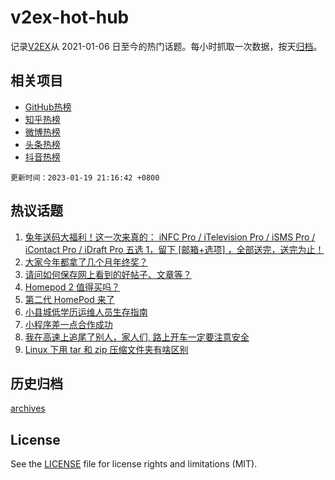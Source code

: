 # v2ex-hot-hub

 记录[V2EX](https://www.v2ex.com/)从 2021-01-06 日至今的热门话题。每小时抓取一次数据，按天[归档](archives)。
 
 ## 相关项目

- [GitHub热榜](https://github.com/lonnyzhang423/github-hot-hub)
- [知乎热榜](https://github.com/lonnyzhang423/zhihu-hot-hub)
- [微博热榜](https://github.com/lonnyzhang423/weibo-hot-hub)
- [头条热榜](https://github.com/lonnyzhang423/toutiao-hot-hub)
- [抖音热榜](https://github.com/lonnyzhang423/douyin-hot-hub)


 `更新时间：2023-01-19 21:16:42 +0800`

## 热议话题

1. [兔年送码大福利！这一次来真的： iNFC Pro / iTelevision Pro / iSMS Pro / iContact Pro / iDraft Pro 五选 1，留下 [邮箱+选项] ，全部送完，送完为止！](https://www.v2ex.com/t/909811)
1. [大家今年都拿了几个月年终奖？](https://www.v2ex.com/t/909860)
1. [请问如何保存网上看到的好帖子、文章等？](https://www.v2ex.com/t/909823)
1. [Homepod 2 值得买吗？](https://www.v2ex.com/t/909814)
1. [第二代 HomePod 来了](https://www.v2ex.com/t/909786)
1. [小县城低学历运维人员生存指南](https://www.v2ex.com/t/909824)
1. [小程序差一点合作成功](https://www.v2ex.com/t/909803)
1. [我在高速上追尾了别人，家人们, 路上开车一定要注意安全](https://www.v2ex.com/t/909810)
1. [Linux 下用 tar 和 zip 压缩文件夹有啥区别](https://www.v2ex.com/t/909851)

## 历史归档

[archives](archives)

## License

See the [LICENSE](LICENSE) file for license rights and limitations (MIT).
